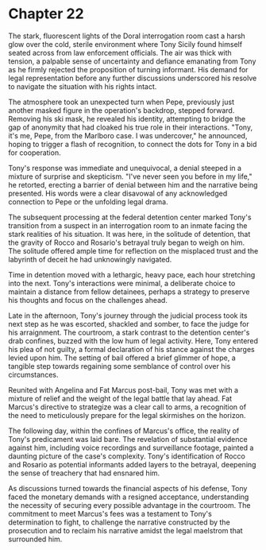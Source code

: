 # Chapter 22
The stark, fluorescent lights of the Doral interrogation room cast a harsh glow over the cold, sterile environment where Tony Sicily found himself seated across from law enforcement officials. The air was thick with tension, a palpable sense of uncertainty and defiance emanating from Tony as he firmly rejected the proposition of turning informant. His demand for legal representation before any further discussions underscored his resolve to navigate the situation with his rights intact.

The atmosphere took an unexpected turn when Pepe, previously just another masked figure in the operation's backdrop, stepped forward. Removing his ski mask, he revealed his identity, attempting to bridge the gap of anonymity that had cloaked his true role in their interactions. "Tony, it's me, Pepe, from the Marlboro case. I was undercover," he announced, hoping to trigger a flash of recognition, to connect the dots for Tony in a bid for cooperation.

Tony's response was immediate and unequivocal, a denial steeped in a mixture of surprise and skepticism. "I've never seen you before in my life," he retorted, erecting a barrier of denial between him and the narrative being presented. His words were a clear disavowal of any acknowledged connection to Pepe or the unfolding legal drama.

The subsequent processing at the federal detention center marked Tony's transition from a suspect in an interrogation room to an inmate facing the stark realities of his situation. It was here, in the solitude of detention, that the gravity of Rocco and Rosario's betrayal truly began to weigh on him. The solitude offered ample time for reflection on the misplaced trust and the labyrinth of deceit he had unknowingly navigated.

Time in detention moved with a lethargic, heavy pace, each hour stretching into the next. Tony's interactions were minimal, a deliberate choice to maintain a distance from fellow detainees, perhaps a strategy to preserve his thoughts and focus on the challenges ahead.

Late in the afternoon, Tony's journey through the judicial process took its next step as he was escorted, shackled and somber, to face the judge for his arraignment. The courtroom, a stark contrast to the detention center's drab confines, buzzed with the low hum of legal activity. Here, Tony entered his plea of not guilty, a formal declaration of his stance against the charges levied upon him. The setting of bail offered a brief glimmer of hope, a tangible step towards regaining some semblance of control over his circumstances.

Reunited with Angelina and Fat Marcus post-bail, Tony was met with a mixture of relief and the weight of the legal battle that lay ahead. Fat Marcus's directive to strategize was a clear call to arms, a recognition of the need to meticulously prepare for the legal skirmishes on the horizon.

The following day, within the confines of Marcus's office, the reality of Tony's predicament was laid bare. The revelation of substantial evidence against him, including voice recordings and surveillance footage, painted a daunting picture of the case's complexity. Tony's identification of Rocco and Rosario as potential informants added layers to the betrayal, deepening the sense of treachery that had ensnared him.

As discussions turned towards the financial aspects of his defense, Tony faced the monetary demands with a resigned acceptance, understanding the necessity of securing every possible advantage in the courtroom. The commitment to meet Marcus's fees was a testament to Tony's determination to fight, to challenge the narrative constructed by the prosecution and to reclaim his narrative amidst the legal maelstrom that surrounded him.